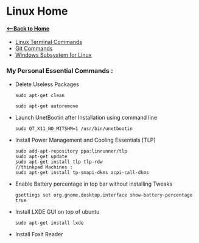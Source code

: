 # Linux Home  
#### [<--Back to Home](../Readme.md)

* [Linux Terminal Commands](commands.md)
* [Git Commands](git.md)
* [Windows Subsystem for Linux](wsl.md)





### My Personal Essential Commands :

- Delete Useless Packages

  ```
  sudo apt-get clean
  
  sudo apt-get autoremove
  ```

- Launch UnetBootin after Installation using command line  

  ```
  sudo QT_X11_NO_MITSHM=1 /usr/bin/unetbootin
  ```

- Install Power Management and Cooling Essentials [TLP]

  ```
  sudo add-apt-repository ppa:linrunner/tlp
  sudo apt-get update
  sudo apt-get install tlp tlp-rdw
  //thinkpad Machines :
  sudo apt-get install tp-smapi-dkms acpi-call-dkms
  ```

- Enable Battery percentage in top bar without installing Tweaks

  ```shell
  gsettings set org.gnome.desktop.interface show-battery-percentage true
  ```

  

- Install LXDE GUI on top of ubuntu  

  ``` sudo apt-get install lxde ```

- Install Foxit Reader

  ``` 
  
  ```

  